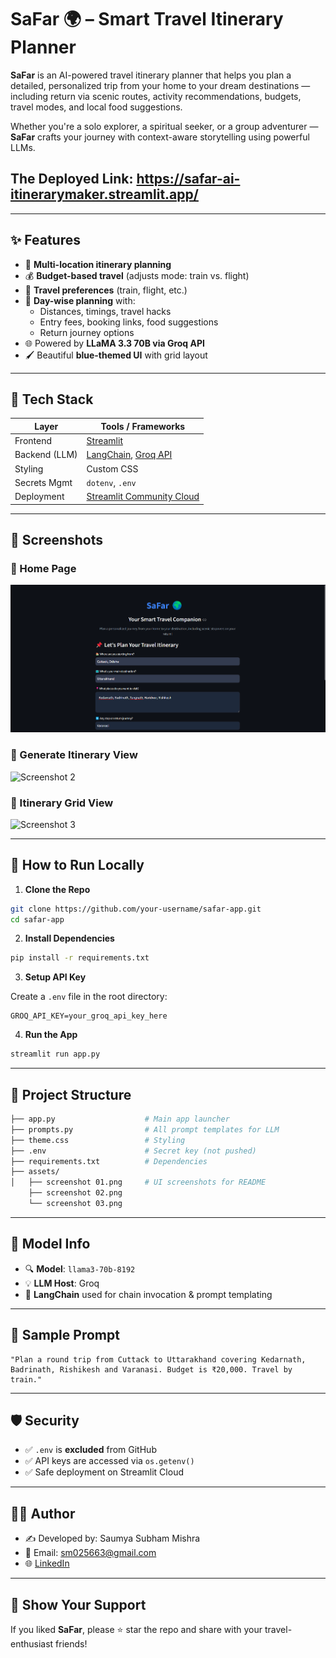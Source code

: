 # SaFar 🌍 – Smart Travel Itinerary Planner

**SaFar** is an AI-powered travel itinerary planner that helps you plan a detailed, personalized trip from your home to your dream destinations — including return via scenic routes, activity recommendations, budgets, travel modes, and local food suggestions.

Whether you're a solo explorer, a spiritual seeker, or a group adventurer — **SaFar** crafts your journey with context-aware storytelling using powerful LLMs.

## The Deployed Link: https://safar-ai-itinerarymaker.streamlit.app/

---
## ✨ Features

- 📍 **Multi-location itinerary planning**
- 💰 **Budget-based travel** (adjusts mode: train vs. flight)
- 🚅 **Travel preferences** (train, flight, etc.)
- 📅 **Day-wise planning** with:
  - Distances, timings, travel hacks
  - Entry fees, booking links, food suggestions
  - Return journey options
- 🌐 Powered by **LLaMA 3.3 70B via Groq API**
- 🖌️ Beautiful **blue-themed UI** with grid layout

---

## 🧠 Tech Stack

| Layer           | Tools / Frameworks                         |
|----------------|---------------------------------------------|
| Frontend       | [Streamlit](https://streamlit.io)           |
| Backend (LLM)  | [LangChain](https://www.langchain.com/), [Groq API](https://console.groq.com/) |
| Styling        | Custom CSS                                  |
| Secrets Mgmt   | `dotenv`, `.env`                            |
| Deployment     | [Streamlit Community Cloud](https://streamlit.io/cloud) |

---

## 📸 Screenshots

### 🔹 Home Page  
![Screenshot 1](assets/screenshot01.png)

### 🔹 Generate Itinerary View  
![Screenshot 2](assets/screenshots/screenshot02.png)

### 🔹 Itinerary Grid View  
![Screenshot 3](assets/screenshots/screenshot03.png)

---

## 🚀 How to Run Locally

1. **Clone the Repo**

```bash
git clone https://github.com/your-username/safar-app.git
cd safar-app
```

2. **Install Dependencies**

```bash
pip install -r requirements.txt
```

3. **Setup API Key**

Create a `.env` file in the root directory:

```
GROQ_API_KEY=your_groq_api_key_here
```

4. **Run the App**

```bash
streamlit run app.py
```

---

## 📁 Project Structure

```bash
├── app.py                    # Main app launcher
├── prompts.py                # All prompt templates for LLM
├── theme.css                 # Styling
├── .env                      # Secret key (not pushed)
├── requirements.txt          # Dependencies
├── assets/
│   ├── screenshot 01.png     # UI screenshots for README
    ├── screenshot 02.png
    └── screenshot 03.png
```

---

## 🤖 Model Info

- 🔍 **Model**: `llama3-70b-8192`
- 💡 **LLM Host**: Groq
- 🔗 **LangChain** used for chain invocation & prompt templating

---

## 🧳 Sample Prompt

```
"Plan a round trip from Cuttack to Uttarakhand covering Kedarnath, Badrinath, Rishikesh and Varanasi. Budget is ₹20,000. Travel by train."
```

---

## 🛡️ Security

- ✅ `.env` is **excluded** from GitHub
- ✅ API keys are accessed via `os.getenv()`
- ✅ Safe deployment on Streamlit Cloud

---

## 🙋‍♂️ Author

- ✍️ Developed by: Saumya Subham Mishra
- 📧 Email: sm025663@gmail.com
- 🌐 [LinkedIn](https://www.linkedin.com/in/saumya-subham-mishra/)

---

## 🌟 Show Your Support

If you liked **SaFar**, please ⭐ star the repo and share with your travel-enthusiast friends!
